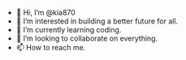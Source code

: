 - 👋 Hi, I’m @kia870
- 👀 I’m interested in building a better future for all. 
- 🌱 I’m currently learning coding. 
- 💞️ I’m looking to collaborate on everything. 
- 📫 How to reach me. 

<!---
kia870/kia870 is a ✨ special ✨ repository because its `README.md` (this file) appears on your GitHub profile.
You can click the Preview link to take a look at your changes.
--->
